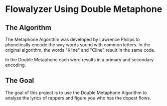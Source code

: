 # Flowalyzer Using Double Metaphone


## The Algorithm
The Metaphone Algorithm was developed by Lawrence Philips to phonetically encode the way words sound with common letters. In the original algorithm, the words "Kline" and "Cline" result in the same code.

In the Double Metaphone each word results in a primary and secondary encoding.

## The Goal
The goal of this project is to use the Double Metaphone Algorithm to analyze the lyrics of rappers and figure you who has the dopest flows.

 
